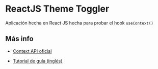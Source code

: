 # ReactJS Theme Toggler

Aplicación hecha en React JS hecha para probar el hook `useContext()`

## Más info

- [Context API oficial](https://es.reactjs.org/docs/context.html)

- [Tutorial de guía (inglés)](https://www.smashingmagazine.com/2020/01/introduction-react-context-api/)
